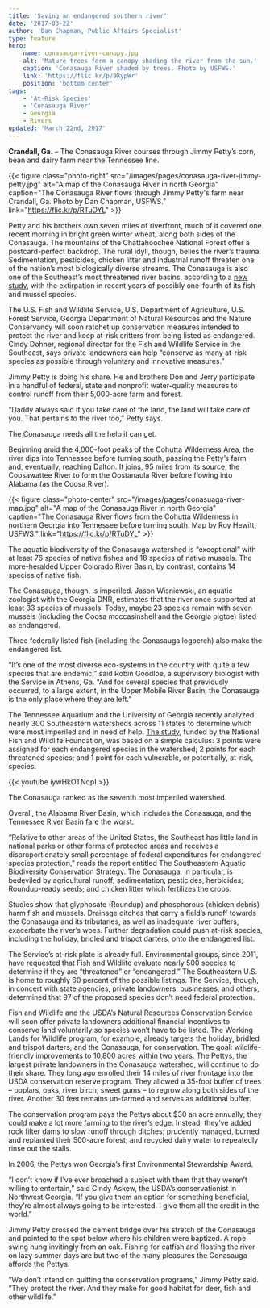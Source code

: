 ```yaml
---
title: 'Saving an endangered southern river'
date: '2017-03-22'
author: 'Dan Chapman, Public Affairs Specialist'
type: feature
hero:
    name: conasauga-river-canopy.jpg
    alt: 'Mature trees form a canopy shading the river from the sun.'
    caption: 'Conasauga River shaded by trees. Photo by USFWS.'
    link: 'https://flic.kr/p/9RypWr'
    position: 'bottom center'
tags:
    - 'At-Risk Species'
    - 'Conasauga River'
    - Georgia
    - Rivers
updated: 'March 22nd, 2017'
---
```


**Crandall, Ga.** – The Conasauga River courses through Jimmy Petty’s corn, bean and dairy farm near the Tennessee line.

{{< figure class="photo-right" src="/images/pages/conasauga-river-jimmy-petty.jpg" alt="A map of the Conasauga River in north Georgia" caption="The Conasauga River flows through Jimmy Petty's farm near Crandall, Ga. Photo by Dan Chapman, USFWS." link="https://flic.kr/p/RTuDYL" >}}

Petty and his brothers own seven miles of riverfront, much of it covered one recent morning in bright green winter wheat, along both sides of the Conasauga. The mountains of the Chattahoochee National Forest offer a postcard-perfect backdrop. The rural idyll, though, belies the river’s trauma. Sedimentation, pesticides, chicken litter and industrial runoff threaten one of the nation’s most biologically diverse streams. The Conasauga is also one of the Southeast’s most threatened river basins, according to a [new study](http://southeastfreshwater.org/wp-content/uploads/2015/05/web_SE_Aquatic_Biodiv_Strat_Body_Apdx1_Apdx2.pdf), with the extirpation in recent years of possibly one-fourth of its fish and mussel species.

The U.S. Fish and Wildlife Service, U.S. Department of Agriculture, U.S. Forest Service, Georgia Department of Natural Resources and the Nature Conservancy will soon ratchet up conservation measures intended to protect the river and keep at-risk critters from being listed as endangered.
Cindy Dohner, regional director for the Fish and Wildlife Service in the Southeast, says private landowners can help “conserve as many at-risk species as possible through voluntary and innovative measures.”

Jimmy Petty is doing his share. He and brothers Don and Jerry participate in a handful of federal, state and nonprofit water-quality measures to control runoff from their 5,000-acre farm and forest.

“Daddy always said if you take care of the land, the land will take care of you. That pertains to the river too,” Petty says.

The Conasauga needs all the help it can get.

Beginning amid the 4,000-foot peaks of the Cohutta Wilderness Area, the river dips into Tennessee before turning south, passing the Petty’s farm and, eventually, reaching Dalton. It joins, 95 miles from its source, the Coosawattee River to form the Oostanaula River before flowing into Alabama (as the Coosa River).

{{< figure class="photo-center" src="/images/pages/conasuaga-river-map.jpg" alt="A map of the Conasauga River in north Georgia" caption="The Conasauga River flows from the Cohutta Wilderness in northern Georgia into Tennessee before turning south. Map by Roy Hewitt, USFWS." link="https://flic.kr/p/RTuDYL" >}}

The aquatic biodiversity of the Conasauga watershed is “exceptional” with at least 76 species of native fishes and 18 species of native mussels. The more-heralded Upper Colorado River Basin, by contrast, contains 14 species of native fish.

The Conasauga, though, is imperiled. Jason Wisniewski, an aquatic zoologist with the Georgia DNR, estimates that the river once supported at least 33 species of mussels. Today, maybe 23 species remain with seven mussels (including the Coosa moccasinshell and the Georgia pigtoe) listed as endangered.

Three federally listed fish (including the Conasauga logperch) also make the endangered list.

“It’s one of the most diverse eco-systems in the country with quite a few species that are endemic,” said Robin Goodloe, a supervisory biologist with the Service in Athens, Ga. “And for several species that previously occurred, to a large extent, in the Upper Mobile River Basin, the Conasauga is the only place where they are left.”

The Tennessee Aquarium and the University of Georgia recently analyzed nearly 300 Southeastern watersheds across 11 states to determine which were most imperiled and in need of help. [The study](http://southeastfreshwater.org/wp-content/uploads/2015/05/web_SE_Aquatic_Biodiv_Strat_Body_Apdx1_Apdx2.pdf), funded by the National Fish and Wildlife Foundation, was based on a simple calculus: 3 points were assigned for each endangered species in the watershed; 2 points for each threatened species; and 1 point for each vulnerable, or potentially, at-risk, species.

{{< youtube iywHkOTNqpI >}}

The Conasauga ranked as the seventh most imperiled watershed.

Overall, the Alabama River Basin, which includes the Conasauga, and the Tennessee River Basin fare the worst.

“Relative to other areas of the United States, the Southeast has little land in national parks or other forms of protected areas and receives a disproportionately small percentage of federal expenditures for endangered species protection,” reads the report entitled The Southeastern Aquatic Biodiversity Conservation Strategy.
The Conasauga, in particular, is bedeviled by agricultural runoff; sedimentation; pesticides; herbicides; Roundup-ready seeds; and chicken litter which fertilizes the crops.

Studies show that glyphosate (Roundup) and phosphorous (chicken debris) harm fish and mussels. Drainage ditches that carry a field’s runoff towards the Conasauga and its tributaries, as well as inadequate river buffers, exacerbate the river’s woes.
Further degradation could push at-risk species, including the holiday, bridled and trispot darters, onto the endangered list.

The Service’s at-risk plate is already full. Environmental groups, since 2011, have requested that Fish and Wildlife evaluate nearly 500 species to determine if they are “threatened” or “endangered.”  The Southeastern U.S. is home to roughly 60 percent of the possible listings. The Service, though, in concert with state agencies, private landowners, businesses, and others, determined that 97 of the proposed species don’t need federal protection.

Fish and Wildlife and the USDA’s Natural Resources Conservation Service will soon offer private landowners additional financial incentives to conserve land voluntarily so species won’t have to be listed. The Working Lands for Wildlife program, for example, already targets the holiday, bridled and trispot darters, and the Conasauga, for conservation. The goal: wildlife-friendly improvements to 10,800 acres within two years.
The Pettys, the largest private landowners in the Conasauga watershed, will continue to do their share. They long ago enrolled their 14 miles of river frontage into the USDA conservation reserve program. They allowed a 35-foot buffer of trees – poplars, oaks, river birch, sweet gums – to regrow along both sides of the river. Another 30 feet remains un-farmed and serves as additional buffer.

The conservation program pays the Pettys about $30 an acre annually; they could make a lot more farming to the river’s edge. Instead, they’ve added rock filter dams to slow runoff through ditches; prudently managed, burned and replanted their 500-acre forest; and recycled dairy water to repeatedly rinse out the stalls.

In 2006, the Pettys won Georgia’s first Environmental Stewardship Award.

“I don’t know if I’ve ever broached a subject with them that they weren’t willing to entertain,” said Cindy Askew, the USDA’s conservationist in Northwest Georgia. “If you give them an option for something beneficial, they’re almost always going to be interested. I give them all the credit in the world.”

Jimmy Petty crossed the cement bridge over his stretch of the Conasauga and pointed to the spot below where his children were baptized. A rope swing hung invitingly from an oak. Fishing for catfish and floating the river on lazy summer days are but two of the many pleasures the Conasauga affords the Pettys.

“We don’t intend on quitting the conservation programs,” Jimmy Petty said. “They protect the river. And they make for good habitat for deer, fish and other wildlife.”
